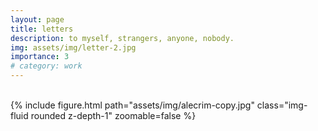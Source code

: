 ```yaml
---
layout: page
title: letters
description: to myself, strangers, anyone, nobody.
img: assets/img/letter-2.jpg
importance: 3
# category: work
---
```



<br>
<div class="row">
    <div class="col-sm">
        {% include figure.html path="assets/img/alecrim-copy.jpg" class="img-fluid rounded z-depth-1" zoomable=false %}
    </div>
</div>